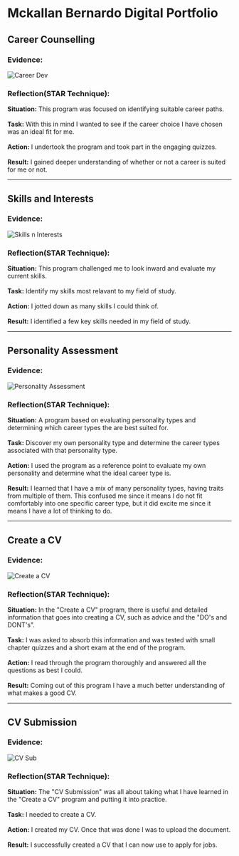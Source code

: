 # Mckallan Bernardo Digital Portfolio
## Career Counselling
### Evidence:
![Career Dev](https://github.com/user-attachments/assets/236c87a0-4a70-466d-85aa-05644b437a43)
### Reflection(STAR Technique): 
**Situation:** This program was focused on identifying suitable career paths.
<br><br>
**Task:** With this in mind I wanted to see if the career choice I have chosen was an ideal fit for me.
<br><br>
**Action:** I undertook the program and took part in the engaging quizzes. 
<br><br>
**Result:** I gained deeper understanding of whether or not a career is suited for me or not. 
<br>
***
## Skills and Interests
### Evidence:
![Skills n Interests](https://github.com/user-attachments/assets/c774020a-5194-4069-92d3-74fe69303398)
### Reflection(STAR Technique): 
**Situation:** This program challenged me to look inward and evaluate my current skills. 
<br><br>
**Task:** Identify my skills most relavant to my field of study. 
<br><br>
**Action:** I jotted down as many skills I could think of. 
<br><br>
**Result:** I identified a few key skills needed in my field of study.
<br>
***
## Personality Assessment
### Evidence:
![Personality Assessment](https://github.com/user-attachments/assets/969e5f92-7447-45f9-b5c4-08ed448b6711)
### Reflection(STAR Technique):
**Situation:** A program based on evaluating personality types and determining which career types the are best suited for.
<br><br>
**Task:** Discover my own personality type and determine the career types associated with that personality type. 
<br><br>
**Action:** I used the program as a reference point to evaluate my own personality and determine what the ideal career type is. 
<br><br>
**Result:** I learned that I have a mix of many personality types, having traits from multiple of them. This confused me since it means I do not fit comfortably into one specific career type, but it did excite me since it means I have a lot of thinking to do. 
<br>
***
## Create a CV
### Evidence:
![Create a CV](https://github.com/user-attachments/assets/3fa72947-07c6-4585-8c6c-fa9e4b1c3d3a)
### Reflection(STAR Technique):
**Situation:** In the "Create a CV" program, there is useful and detailed information that goes into creating a CV, such as advice and the "DO's and DONT's".
<br><br>
**Task:** I was asked to absorb this information and was tested with small chapter quizzes and a short exam at the end of the program.
<br><br>
**Action:** I read through the program thoroughly and answered all the questions as best I could.
<br><br>
**Result:** Coming out of this program I have a much better understanding of what makes a good CV.
<br>
***
## CV Submission
### Evidence:
![CV Sub](https://github.com/user-attachments/assets/d62cf74d-3567-4b22-a783-82c908883d27)
### Reflection(STAR Technique):
**Situation:** The "CV Submission" was all about taking what I have learned in the "Create a CV" program and putting it into practice.
<br><br>
**Task:** I needed to create a CV. 
<br><br>
**Action:** I created my CV. Once that was done I was to upload the document. 
<br><br>
**Result:** I successfully created a CV that I can now use to apply for jobs.
<br>
